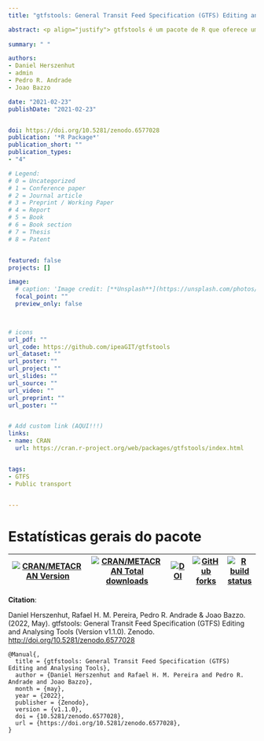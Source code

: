 ```yaml
---
title: "gtfstools: General Transit Feed Specification (GTFS) Editing and Analysing Tools"

abstract: <p align="justify"> gtfstools é um pacote de R que oferece um conjuto de funções para manipular, editar e analisar dados de transporte público em formato GTFS. </p>
  
summary: " "

authors:
- Daniel Herszenhut
- admin
- Pedro R. Andrade
- Joao Bazzo

date: "2021-02-23"
publishDate: "2021-02-23"


doi: https://doi.org/10.5281/zenodo.6577028
publication: '*R Package*'
publication_short: ""
publication_types:
- "4"

# Legend: 
# 0 = Uncategorized
# 1 = Conference paper
# 2 = Journal article
# 3 = Preprint / Working Paper
# 4 = Report
# 5 = Book
# 6 = Book section
# 7 = Thesis
# 8 = Patent


featured: false
projects: []

image:
  # caption: 'Image credit: [**Unsplash**](https://unsplash.com/photos/jdD8gXaTZsc)'
  focal_point: ""
  preview_only: false


  
# icons
url_pdf: ""
url_code: https://github.com/ipeaGIT/gtfstools
url_dataset: ""
url_poster: ""
url_project: ""
url_slides: ""
url_source: ""
url_video: ""
url_preprint: ""
url_poster: ""


# Add custom link (AQUI!!!)
links:
- name: CRAN
  url: https://cran.r-project.org/web/packages/gtfstools/index.html


tags:
- GTFS
- Public transport


---
```


# Estatísticas gerais do pacote


| [![CRAN/METACRAN Version](https://www.r-pkg.org/badges/version/gtfstools)](https://CRAN.R-project.org/package=gtfstools) | [![CRAN/METACRAN Total downloads](https://cranlogs.r-pkg.org/badges/grand-total/gtfstools?color=blue)](https://CRAN.R-project.org/package=gtfstools) | [![DOI](https://zenodo.org/badge/DOI/10.5281/zenodo.5703236.svg)](https://doi.org/10.5281/zenodo.5703236) | [![GitHub forks](https://img.shields.io/badge/GitHub-code-orange)](https://github.com/ipeaGIT/gtfstools) | [![R build status](https://github.com/ipeaGIT/gtfstools/workflows/R-CMD-check/badge.svg)](https://github.com/ipeaGIT/gtfstools/actions) |
|-----|-----|-----|-----|-----|


__Citation__:

Daniel Herszenhut, Rafael H. M. Pereira, Pedro R. Andrade & Joao Bazzo. (2022, May). gtfstools: General Transit Feed Specification (GTFS) Editing and Analysing Tools (Version v1.1.0). Zenodo. http://doi.org/10.5281/zenodo.6577028

```
@Manual{,
  title = {gtfstools: General Transit Feed Specification (GTFS) Editing and Analysing Tools},
  author = {Daniel Herszenhut and Rafael H. M. Pereira and Pedro R. Andrade and Joao Bazzo},
  month = {may},
  year = {2022},
  publisher = {Zenodo},
  version = {v1.1.0},
  doi = {10.5281/zenodo.6577028},
  url = {https://doi.org/10.5281/zenodo.6577028},
}
```